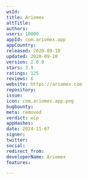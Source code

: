 ```yaml
---
wsId: 
title: Ariomex
altTitle: 
authors: 
users: 10000
appId: com.ariomex.app
appCountry: 
released: 2020-09-10
updated: 2020-09-10
version: 2.0.0
stars: 3.9
ratings: 125
reviews: 6
website: https://ariomex.com
repository: 
issue: 
icon: com.ariomex.app.png
bugbounty: 
meta: removed
verdict: wip
appHashes: 
date: 2024-11-07
signer: 
twitter: 
social: 
redirect_from: 
developerName: Ariomex
features: 

---
```


